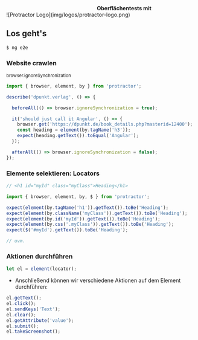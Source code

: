 <div style="margin-left:240px;text-align:left"><strong>Oberflächentests mit</strong></div>
![Protractor Logo](img/logos/protractor-logo.png) <!-- .element: width="50%" -->




## Los geht's

```bash
$ ng e2e
```




### Website crawlen
<small>browser.ignoreSynchronization</small>

```typescript
import { browser, element, by } from 'protractor';

describe('dpunkt.verlag', () => {

  beforeAll(() => browser.ignoreSynchronization = true);

  it('should just call it Angular', () => {
    browser.get('https://dpunkt.de/book_details.php?masterid=12400');
    const heading = element(by.tagName('h3'));
    expect(heading.getText()).toEqual('Angular');
  });

  afterAll(() => browser.ignoreSynchronization = false);
});
```




### Elemente selektieren: Locators

```typescript
// <h1 id="myId" class="myClass">Heading</h1>

import { browser, element, by, $ } from 'protractor';

expect(element(by.tagName('h1')).getText()).toBe('Heading');
expect(element(by.className('myClass')).getText()).toBe('Heading');
expect(element(by.id('myId')).getText()).toBe('Heading');
expect(element(by.css('.myClass')).getText()).toBe('Heading');
expect($('#myId').getText()).toBe('Heading');

// uvm.
```




### Aktionen durchführen

```typescript
let el = element(locator);
```

* Anschließend können wir verschiedene Aktionen auf dem Element durchführen:

```typescript
el.getText();
el.click();
el.sendKeys('Text'); 
el.clear(); 
el.getAttribute('value');
el.submit();
el.takeScreenshot();
```



<!--
#### VSCode: Debuggen von Protractor-Tests

```typescript
// launch.json
{
    "version": "0.2.0",
    "configurations": [
      { 
        "type": "node",
        "request": "launch",
        "name": "Launch Protractor",
        "program": "${workspaceRoot}/node_modules/@angular/cli/bin/ng",
        "args": ["e2e"],
        "sourceMaps": true
      }
    ]
}
```
<small>
Achtung:  
Visual Studio Code mit Admin-Rechten
</small>-->
